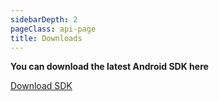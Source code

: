 ```yaml
---
sidebarDepth: 2
pageClass: api-page
title: Downloads
---
```


<div style="align-items: center;" class="buttons-holder content-center get-started__btn-holder">
  <p style="font-weight: bold;">
    You can download the latest Android SDK here
  </p>
  <a href="/download-files/mmapi-android-sdk-1.0.0.zip" class="btn btn--accent" download>
    Download SDK
  </a>
</div>
